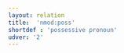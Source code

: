 ```yaml
---
layout: relation
title:  'nmod:poss'
shortdef : 'possessive pronoun'
udver: '2'
---
```

<!-- Interlanguage links updated Út zář 29 20:31:57 CEST 2020 -->
